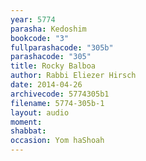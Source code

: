 ```yaml
---
year: 5774
parasha: Kedoshim
bookcode: "3"
fullparashacode: "305b"
parashacode: "305"
title: Rocky Balboa
author: Rabbi Eliezer Hirsch
date: 2014-04-26
archivecode: 5774305b1
filename: 5774-305b-1
layout: audio
moment: 
shabbat: 
occasion: Yom haShoah
---
```

